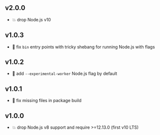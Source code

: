 ## v2.0.0

* 💥 drop Node.js v10

## v1.0.3

* 🐞 fix `bin` entry points with tricky shebang for running Node.js with flags

## v1.0.2

* 🐞 add `--experimental-worker` Node.js flag by default

## v1.0.1

* 🐞 fix missing files in package build

## v1.0.0

* 💥 drop Node.js v8 support and require >=12.13.0 (first v10 LTS)

